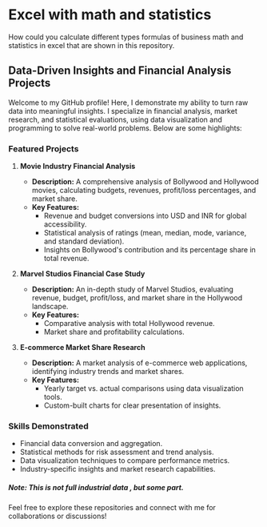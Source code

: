 # Excel with math and statistics
How could you calculate different types formulas of business math and statistics in excel that are shown in this repository.

## Data-Driven Insights and Financial Analysis Projects

Welcome to my GitHub profile! Here, I demonstrate my ability to turn raw data into meaningful insights. I specialize in financial analysis, market research, and statistical evaluations, using data visualization and programming to solve real-world problems. Below are some highlights:

### Featured Projects
1. **Movie Industry Financial Analysis**  
   - **Description:** A comprehensive analysis of Bollywood and Hollywood movies, calculating budgets, revenues, profit/loss percentages, and market share.  
   - **Key Features:**  
     - Revenue and budget conversions into USD and INR for global accessibility.  
     - Statistical analysis of ratings (mean, median, mode, variance, and standard deviation).  
     - Insights on Bollywood's contribution and its percentage share in total revenue.

2. **Marvel Studios Financial Case Study**  
   - **Description:** An in-depth study of Marvel Studios, evaluating revenue, budget, profit/loss, and market share in the Hollywood landscape.  
   - **Key Features:**  
     - Comparative analysis with total Hollywood revenue.  
     - Market share and profitability calculations.

3. **E-commerce Market Share Research**  
   - **Description:** A market analysis of e-commerce web applications, identifying industry trends and market shares.  
   - **Key Features:**  
     - Yearly target vs. actual comparisons using data visualization tools.  
     - Custom-built charts for clear presentation of insights.

### Skills Demonstrated
- Financial data conversion and aggregation.  
- Statistical methods for risk assessment and trend analysis.  
- Data visualization techniques to compare performance metrics.  
- Industry-specific insights and market research capabilities.

##### Note: This is not full industrial data , but some part.



Feel free to explore these repositories and connect with me for collaborations or discussions!
